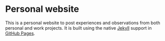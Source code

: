 # Personal website

This is a personal website to post experiences and observations from both personal and work projects. It is built using the native [Jekyll](https://jekyllrb.com/) support in [GitHub Pages](https://pages.github.com/).
